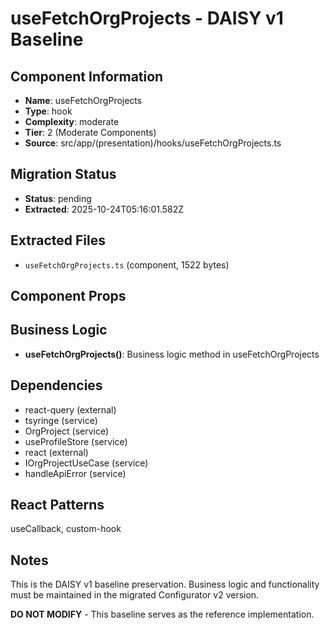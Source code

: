 # useFetchOrgProjects - DAISY v1 Baseline

## Component Information

- **Name**: useFetchOrgProjects
- **Type**: hook
- **Complexity**: moderate
- **Tier**: 2 (Moderate Components)
- **Source**: src/app/(presentation)/hooks/useFetchOrgProjects.ts

## Migration Status

- **Status**: pending
- **Extracted**: 2025-10-24T05:16:01.582Z

## Extracted Files

- `useFetchOrgProjects.ts` (component, 1522 bytes)

## Component Props



## Business Logic

- **useFetchOrgProjects()**: Business logic method in useFetchOrgProjects

## Dependencies

- react-query (external)
- tsyringe (service)
- OrgProject (service)
- useProfileStore (service)
- react (external)
- IOrgProjectUseCase (service)
- handleApiError (service)

## React Patterns

useCallback, custom-hook

## Notes

This is the DAISY v1 baseline preservation. Business logic and functionality
must be maintained in the migrated Configurator v2 version.

**DO NOT MODIFY** - This baseline serves as the reference implementation.

